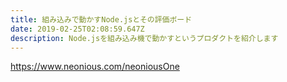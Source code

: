 ```yaml
---
title: 組み込みで動かすNode.jsとその評価ボード
date: 2019-02-25T02:08:59.647Z
description: Node.jsを組み込み機で動かすというプロダクトを紹介します
---
```

https://www.neonious.com/neoniousOne
